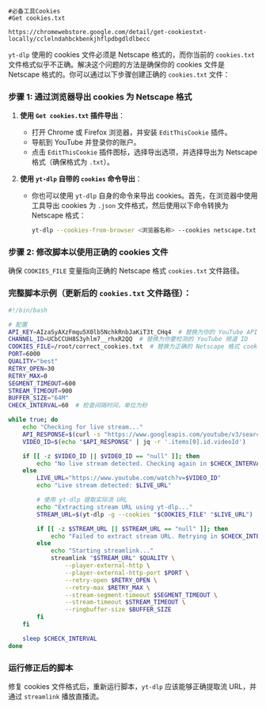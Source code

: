     #必备工具Cookies
    #Get cookies.txt
```https://chromewebstore.google.com/detail/get-cookiestxt-locally/cclelndahbckbenkjhflpdbgdldlbecc```




`yt-dlp` 使用的 cookies 文件必须是 Netscape 格式的，而你当前的 `cookies.txt` 文件格式似乎不正确。解决这个问题的方法是确保你的 cookies 文件是 Netscape 格式的。你可以通过以下步骤创建正确的 `cookies.txt` 文件：

### 步骤 1: 通过浏览器导出 cookies 为 Netscape 格式
1. **使用 `Get cookies.txt` 插件导出**：
   - 打开 Chrome 或 Firefox 浏览器，并安装 `EditThisCookie` 插件。
   - 导航到 YouTube 并登录你的账户。
   - 点击 `EditThisCookie` 插件图标，选择导出选项，并选择导出为 Netscape 格式（确保格式为 `.txt`）。

2. **使用 `yt-dlp` 自带的 `cookies` 命令导出**：
   - 你也可以使用 `yt-dlp` 自身的命令来导出 cookies。首先，在浏览器中使用工具导出 cookies 为 `.json` 文件格式，然后使用以下命令转换为 Netscape 格式：
     ```bash
     yt-dlp --cookies-from-browser <浏览器名称> --cookies netscape.txt
     ```

### 步骤 2: 修改脚本以使用正确的 cookies 文件
确保 `COOKIES_FILE` 变量指向正确的 Netscape 格式 `cookies.txt` 文件路径。

### 完整脚本示例（更新后的 `cookies.txt` 文件路径）：
```bash
#!/bin/bash

# 配置
API_KEY=AIzaSyAXzFmqu5X0lb5NchkRnbJaKiT3t_CHq4  # 替换为你的 YouTube API 密钥
CHANNEL_ID=UCbCCUH8S3yhlm7__rhxR2QQ  # 替换为你要检测的 YouTube 频道 ID
COOKIES_FILE=/root/correct_cookies.txt  # 替换为正确的 Netscape 格式 cookies.txt 路径
PORT=6000
QUALITY="best"
RETRY_OPEN=30
RETRY_MAX=0
SEGMENT_TIMEOUT=600
STREAM_TIMEOUT=900
BUFFER_SIZE="64M"
CHECK_INTERVAL=60  # 检查间隔时间，单位为秒

while true; do
    echo "Checking for live stream..."
    API_RESPONSE=$(curl -s "https://www.googleapis.com/youtube/v3/search?part=snippet&channelId=$CHANNEL_ID&eventType=live&type=video&key=$API_KEY")
    VIDEO_ID=$(echo "$API_RESPONSE" | jq -r '.items[0].id.videoId')

    if [[ -z $VIDEO_ID || $VIDEO_ID == "null" ]]; then
        echo "No live stream detected. Checking again in $CHECK_INTERVAL seconds..."
    else
        LIVE_URL="https://www.youtube.com/watch?v=$VIDEO_ID"
        echo "Live stream detected: $LIVE_URL"

        # 使用 yt-dlp 提取实际流 URL
        echo "Extracting stream URL using yt-dlp..."
        STREAM_URL=$(yt-dlp -g --cookies "$COOKIES_FILE" "$LIVE_URL")

        if [[ -z $STREAM_URL || $STREAM_URL == "null" ]]; then
            echo "Failed to extract stream URL. Retrying in $CHECK_INTERVAL seconds..."
        else
            echo "Starting streamlink..."
            streamlink "$STREAM_URL" $QUALITY \
                --player-external-http \
                --player-external-http-port $PORT \
                --retry-open $RETRY_OPEN \
                --retry-max $RETRY_MAX \
                --stream-segment-timeout $SEGMENT_TIMEOUT \
                --stream-timeout $STREAM_TIMEOUT \
                --ringbuffer-size $BUFFER_SIZE
        fi
    fi

    sleep $CHECK_INTERVAL
done
```

### 运行修正后的脚本
修复 cookies 文件格式后，重新运行脚本，`yt-dlp` 应该能够正确提取流 URL，并通过 `streamlink` 播放直播流。
